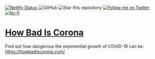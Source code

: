 [![Netlify Status](https://api.netlify.com/api/v1/badges/5f263b01-db3a-4b51-808d-7000c371cf29/deploy-status)](https://app.netlify.com/sites/howbadiscorona/deploys)
![GitHub](https://img.shields.io/github/license/recurshawn/How-Bad-Is-Corona?label=License&style=flat-square)
![Star this repository](https://img.shields.io/github/stars/recurshawn/How-Bad-Is-Corona?style=social)
[![Follow me on Twitter](https://img.shields.io/twitter/follow/incept_shawn?style=social)](https://twitter.com/incept_shawn)
[![ko-fi](https://www.ko-fi.com/img/githubbutton_sm.svg)](https://ko-fi.com/recurshawn)

# [How Bad Is Corona](https://howbadiscorona.com/)

Find out how dangerous the exponential growth of COVID-19 can be. https://howbadiscorona.com/


